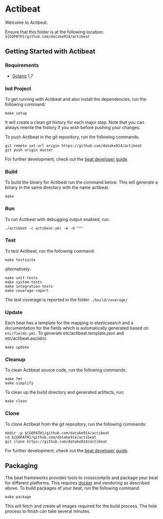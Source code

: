 # Actibeat

Welcome to Actibeat.

Ensure that this folder is at the following location:
`${GOPATH}/github.com/datake914/actibeat`

## Getting Started with Actibeat

### Requirements

* [Golang](https://golang.org/dl/) 1.7

### Init Project
To get running with Actibeat and also install the
dependencies, run the following command:

```
make setup
```

It will create a clean git history for each major step. Note that you can always rewrite the history if you wish before pushing your changes.

To push Actibeat in the git repository, run the following commands:

```
git remote set-url origin https://github.com/datake914/actibeat
git push origin master
```

For further development, check out the [beat developer guide](https://www.elastic.co/guide/en/beats/libbeat/current/new-beat.html).

### Build

To build the binary for Actibeat run the command below. This will generate a binary
in the same directory with the name actibeat.

```
make
```


### Run

To run Actibeat with debugging output enabled, run:

```
./actibeat -c actibeat.yml -e -d "*"
```


### Test

To test Actibeat, run the following command:

```
make testsuite
```

alternatively:
```
make unit-tests
make system-tests
make integration-tests
make coverage-report
```

The test coverage is reported in the folder `./build/coverage/`

### Update

Each beat has a template for the mapping in elasticsearch and a documentation for the fields
which is automatically generated based on `etc/fields.yml`.
To generate etc/actibeat.template.json and etc/actibeat.asciidoc

```
make update
```


### Cleanup

To clean  Actibeat source code, run the following commands:

```
make fmt
make simplify
```

To clean up the build directory and generated artifacts, run:

```
make clean
```


### Clone

To clone Actibeat from the git repository, run the following commands:

```
mkdir -p ${GOPATH}/github.com/datake914/actibeat
cd ${GOPATH}/github.com/datake914/actibeat
git clone https://github.com/datake914/actibeat
```


For further development, check out the [beat developer guide](https://www.elastic.co/guide/en/beats/libbeat/current/new-beat.html).


## Packaging

The beat frameworks provides tools to crosscompile and package your beat for different platforms. This requires [docker](https://www.docker.com/) and vendoring as described above. To build packages of your beat, run the following command:

```
make package
```

This will fetch and create all images required for the build process. The hole process to finish can take several minutes.
